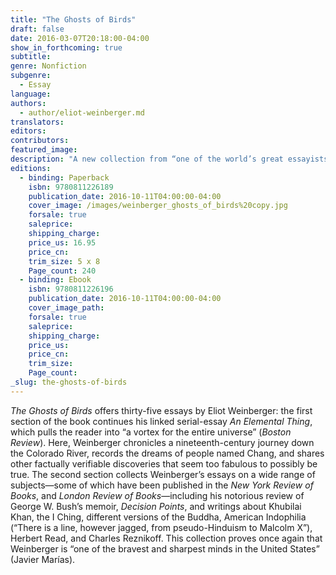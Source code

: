 ```yaml
---
title: "The Ghosts of Birds"
draft: false
date: 2016-03-07T20:18:00-04:00
show_in_forthcoming: true
subtitle:
genre: Nonfiction
subgenre:
  - Essay
language:
authors:
  - author/eliot-weinberger.md
translators:
editors:
contributors:
featured_image:
description: "A new collection from “one of the world’s great essayists” (_The New York Times_) "
editions:
  - binding: Paperback
    isbn: 9780811226189
    publication_date: 2016-10-11T04:00:00-04:00
    cover_image: /images/weinberger_ghosts_of_birds%20copy.jpg
    forsale: true
    saleprice:
    shipping_charge:
    price_us: 16.95
    price_cn:
    trim_size: 5 x 8
    Page_count: 240
  - binding: Ebook
    isbn: 9780811226196
    publication_date: 2016-10-11T04:00:00-04:00
    cover_image_path:
    forsale: true
    saleprice:
    shipping_charge:
    price_us:
    price_cn:
    trim_size:
    Page_count:
_slug: the-ghosts-of-birds
---
```


_The Ghosts of Birds_ offers thirty-five essays by Eliot Weinberger: the first section of the book continues his linked serial-essay _An Elemental Thing_, which pulls the reader into “a vortex for the entire universe” (_Boston Review_). Here, Weinberger chronicles a nineteenth-century journey down the Colorado River, records the dreams of people named Chang, and shares other factually verifiable discoveries that seem too fabulous to possibly be true. The second section collects Weinberger’s essays on a wide range of subjects—some of which have been published in the _New York Review of Books_, and _London Review of Books_—including his notorious review of George W. Bush’s memoir, _Decision Points_, and writings about Khubilai Khan, the I Ching, different versions of the Buddha, American Indophilia (“There is a line, however jagged, from pseudo-Hinduism to Malcolm X”), Herbert Read, and Charles Reznikoff. This collection proves once again that Weinberger is “one of the bravest and sharpest minds in the United States” (Javier Marías).

